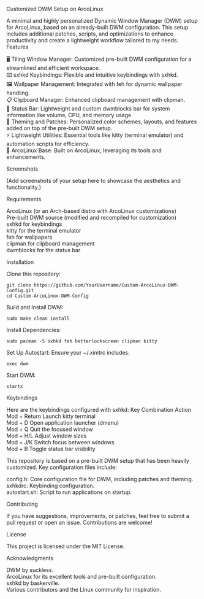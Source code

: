 Customized DWM Setup on ArcoLinux

A minimal and highly personalized Dynamic Window Manager (DWM) setup for ArcoLinux, based on an already-built DWM configuration. This setup includes additional patches, scripts, and optimizations to enhance productivity and create a lightweight workflow tailored to my needs.
Features

  🖥️ Tiling Window Manager: Customized pre-built DWM configuration for a streamlined and efficient workspace.\
  ⌨️ sxhkd Keybindings: Flexible and intuitive keybindings with sxhkd.\
  🖼️ Wallpaper Management: Integrated with feh for dynamic wallpaper handling.\
  📋 Clipboard Manager: Enhanced clipboard management with clipman.\
  📜 Status Bar: Lightweight and custom dwmblocks bar for system information like volume, CPU, and memory usage.\
  🎨 Theming and Patches: Personalized color schemes, layouts, and features added on top of the pre-built DWM setup.\
  ⚡ Lightweight Utilities: Essential tools like kitty (terminal emulator) and automation scripts for efficiency.\
  🐧 ArcoLinux Base: Built on ArcoLinux, leveraging its tools and enhancements.

Screenshots

(Add screenshots of your setup here to showcase the aesthetics and functionality.)




Requirements

   ArcoLinux (or an Arch-based distro with ArcoLinux customizations)\
   Pre-built DWM source (modified and recompiled for customization)\
   sxhkd for keybindings\
   kitty for the terminal emulator\
   feh for wallpapers\
   clipman for clipboard management\
   dwmblocks for the status bar

Installation

   Clone this repository:

    git clone https://github.com/YourUsername/Custom-ArcoLinux-DWM-Config.git
    cd Custom-ArcoLinux-DWM-Config

Build and Install DWM:

    sudo make clean install

Install Dependencies:

    sudo pacman -S sxhkd feh betterlockscreen clipman kitty

Set Up Autostart: Ensure your ~/.xinitrc includes:

    exec dwm

Start DWM:

    startx

Keybindings

Here are the keybindings configured with sxhkd:
Key Combination	Action\
Mod + Return	Launch kitty terminal\
Mod + D	Open application launcher (dmenu)\
Mod + Q	Quit the focused window\
Mod + H/L	Adjust window sizes\
Mod + J/K	Switch focus between windows\
Mod + B	Toggle status bar visibility

This repository is based on a pre-built DWM setup that has been heavily customized. Key configuration files include:

   config.h: Core configuration file for DWM, including patches and theming.\
   sxhkdrc: Keybinding configuration.\
   autostart.sh: Script to run applications on startup.

Contributing

If you have suggestions, improvements, or patches, feel free to submit a pull request or open an issue. Contributions are welcome!

License

This project is licensed under the MIT License.

Acknowledgments

  DWM by suckless.\
  ArcoLinux for its excellent tools and pre-built configuration.\
  sxhkd by baskerville.\
  Various contributors and the Linux community for inspiration.
